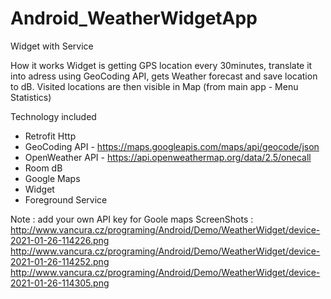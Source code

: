 # Android_WeatherWidgetApp
Widget with Service

How it works
Widget is getting GPS location every 30minutes, translate it into adress using GeoCoding API, gets Weather forecast and save location to dB.
Visited locations are then visible in Map (from main app - Menu Statistics)


Technology included
* Retrofit Http
* GeoCoding API - https://maps.googleapis.com/maps/api/geocode/json
* OpenWeather API - https://api.openweathermap.org/data/2.5/onecall
* Room dB
* Google Maps
* Widget
* Foreground Service

Note : add your own API key for Goole maps
ScreenShots : 
http://www.vancura.cz/programing/Android/Demo/WeatherWidget/device-2021-01-26-114226.png
http://www.vancura.cz/programing/Android/Demo/WeatherWidget/device-2021-01-26-114252.png
http://www.vancura.cz/programing/Android/Demo/WeatherWidget/device-2021-01-26-114305.png
